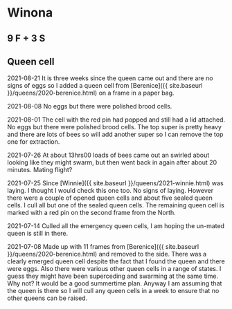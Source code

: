 # Winona

## 9 F + 3 S

## Queen cell

2021-08-21 It is three weeks since the queen came out and there are no signs of eggs so I added a queen cell from [Berenice]({{ site.baseurl }}/queens/2020-berenice.html) on a frame in a paper bag.

2021-08-08 No eggs but there were polished brood cells.

2021-08-01 The cell with the red pin had popped and still had a lid attached.  No eggs but there were polished brood cells.  The top super is pretty heavy and there are lots of bees so will add another super so I can remove the top one for extraction.

2021-07-26 At about 13hrs00 loads of bees came out an swirled about looking like they might swarm, but then went back in again after about 20 minutes.  Mating flight?

2021-07-25 Since [Winnie]({{ site.baseurl }}/queens/2021-winnie.html) was laying.  I thought I would check this one too.  No signs of laying.  However there were a couple of opened queen cells and about five sealed queen cells.  I cull all but one of the sealed queen cells.  The remaining queen cell is marked with a red pin on the second frame from the North.

2021-07-14 Culled all the emergency queen cells, I am hoping the un-mated queen is still in there.

2021-07-08 Made up with 11 frames from [Berenice]({{ site.baseurl }}/queens/2020-berenice.html) and removed to the side.  There was a clearly emerged queen cell despite the fact that I found the queen and there were eggs.  Also there were various other queen cells in a range of states.  I guess they might have been superceding and swarming at the same time.  Why not?  It would be a good summertime plan.  Anyway I am assuming that the queen is there so I will cull any queen cells in a week to ensure that no other queens can be raised.

